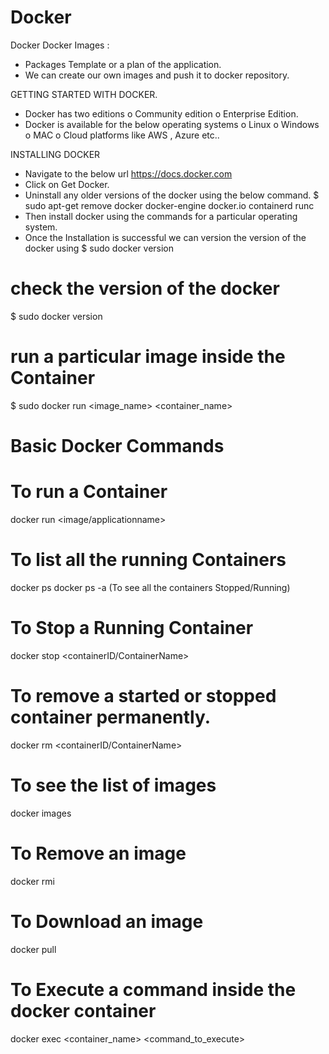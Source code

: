 # Docker
Docker
Docker Images : 
-	Packages Template or a plan of the application. 
-	We can create our own images and push it to docker repository. 

GETTING STARTED WITH DOCKER. 
-	Docker has two editions
o	Community edition
o	Enterprise Edition. 
-	Docker is available for the below operating systems 
o	Linux
o	Windows
o	MAC
o	Cloud platforms like AWS , Azure etc..

INSTALLING DOCKER
-	Navigate to the below url 
https://docs.docker.com
-	Click on Get Docker. 
-	Uninstall any older versions of the docker using the below command. 
$ sudo apt-get remove docker docker-engine docker.io containerd runc
-	Then install docker using the commands for a particular operating system. 
-	Once the Installation is successful we can version the version of the docker using 
$ sudo docker version


# check the version of the docker
$ sudo docker version

# run a particular image inside the Container
$ sudo docker run <image_name> <container_name>

# Basic Docker Commands
# To run a Container
docker run <image/applicationname>
# To list all the running Containers
docker ps
docker ps -a (To see all the containers Stopped/Running)

# To Stop a Running Container
docker stop <containerID/ContainerName>

# To remove a started or stopped container permanently. 
docker rm <containerID/ContainerName>

# To see the list of images
docker images

# To Remove an image
docker rmi <imagename>

# To Download an image
docker pull <imagename>

# To Execute a command inside the docker container
docker exec <container_name> <command_to_execute>
